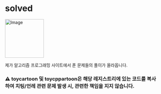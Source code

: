 # solved
<img width="128" height="128" alt="Image" src="https://github.com/user-attachments/assets/223757c9-e752-43c3-986c-69886b2dd8ab" />

제가 알고리즘 프로그래밍 사이트에서 푼 문제들의 풀이가 올라옵니다.

### ⚠️ toycartoon 및 toycppartoon은 해당 레지스트리에 있는 코드를 복사하여 치팅/언레 관련 문제 발생 시, 관련한 책임을 지지 않습니다.
